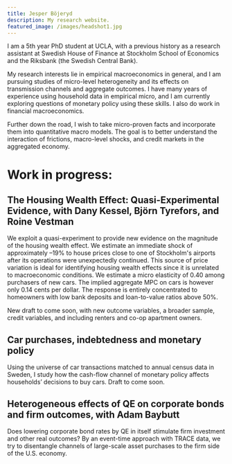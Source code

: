 ```yaml
---
title: Jesper Böjeryd
description: My research website.
featured_image: /images/headshot1.jpg
---
```


I am a 5th year PhD student at UCLA, with a previous history as a research assistant at Swedish House of Finance at Stockholm School of Economics and the Riksbank (the Swedish Central Bank).

My research interests lie in empirical macroeconomics in general, and I am pursuing studies of micro-level heterogeneity and its effects on transmission channels and aggregate outcomes. I have many years of experience using household data in empirical micro, and I am currently exploring questions of monetary policy using these skills. I also do work in financial macroeconomics.

Further down the road, I wish to take micro-proven facts and incorporate them into quantitative macro models. The goal is to better understand the interaction of frictions, macro-level shocks, and credit markets in the aggregated economy.


#  Work in progress:
## The Housing Wealth Effect: Quasi-Experimental Evidence, with Dany Kessel, Björn Tyrefors, and Roine Vestman
We exploit a quasi-experiment to provide new evidence on the magnitude of the housing wealth effect. We estimate an immediate shock of approximately –19% to house prices close to one of Stockholm's airports after its operations were unexpectedly continued. This source of price variation is ideal for identifying housing wealth effects since it is unrelated to macroeconomic conditions. We estimate a micro elasticity of 0.40 among purchasers of new cars. The implied aggregate MPC on cars is however only 0.14 cents per dollar. The response is entirely concentrated to homeowners with low bank deposits and loan-to-value ratios above 50%.

New draft to come soon, with new outcome variables, a broader sample, credit variables, and including renters and co-op apartment owners.

## Car purchases, indebtedness and monetary policy
Using the universe of car transactions matched to annual census data in Sweden, I study how the cash-flow channel of monetary policy affects households’ decisions to buy cars. Draft to come soon.

## Heterogeneous effects of QE on corporate bonds and firm outcomes, with Adam Baybutt
Does lowering corporate bond rates by QE in itself stimulate firm investment and other real outcomes? By an event-time approach with TRACE data, we try to disentangle channels of large-scale asset purchases to the firm side of the U.S. economy.
